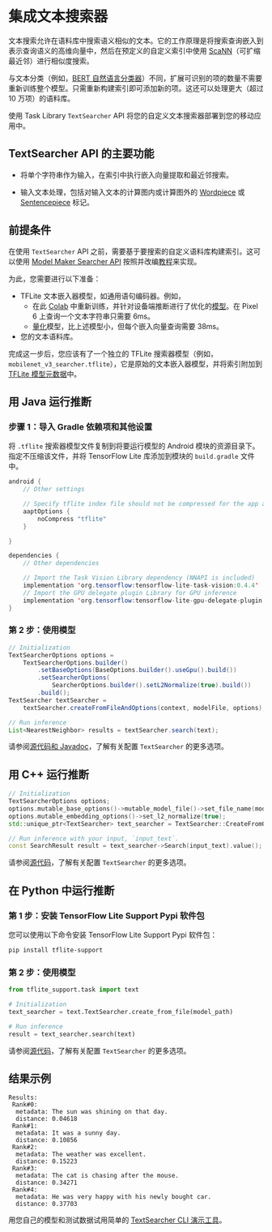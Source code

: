 # 集成文本搜索器

文本搜索允许在语料库中搜索语义相似的文本。它的工作原理是将搜索查询嵌入到表示查询语义的高维向量中，然后在预定义的自定义索引中使用 [ScaNN](https://github.com/google-research/google-research/tree/master/scann)（可扩缩最近邻）进行相似度搜索。

与文本分类（例如，[BERT 自然语言分类器](https://www.tensorflow.org/lite/inference_with_metadata/task_library/bert_nl_classifier)）不同，扩展可识别的项的数量不需要重新训练整个模型。只需重新构建索引即可添加新的项。这还可以处理更大（超过 10 万项）的语料库。

使用 Task Library `TextSearcher` API 将您的自定义文本搜索器部署到您的移动应用中。

## TextSearcher API 的主要功能

- 将单个字符串作为输入，在索引中执行嵌入向量提取和最近邻搜索。

- 输入文本处理，包括对输入文本的计算图内或计算图外的 [Wordpiece](https://github.com/tensorflow/tflite-support/blob/master/tensorflow_lite_support/cc/text/tokenizers/bert_tokenizer.h) 或 [Sentencepiece](https://github.com/tensorflow/tflite-support/blob/master/tensorflow_lite_support/cc/text/tokenizers/sentencepiece_tokenizer.h) 标记。

## 前提条件

在使用 `TextSearcher` API 之前，需要基于要搜索的自定义语料库构建索引。这可以使用 [Model Maker Searcher API](https://www.tensorflow.org/lite/api_docs/python/tflite_model_maker/searcher) 按照并改编[教程](https://www.tensorflow.org/lite/models/modify/model_maker/text_searcher)来实现。

为此，您需要进行以下准备：

- TFLite 文本嵌入器模型，如通用语句编码器。例如，
    - 在此 [Colab](https://github.com/tensorflow/tflite-support/blob/master/tensorflow_lite_support/examples/colab/on_device_text_to_image_search_tflite.ipynb) 中重新训练，并针对设备端推断进行了优化的[模型](https://storage.googleapis.com/download.tensorflow.org/models/tflite_support/searcher/text_to_image_blogpost/text_embedder.tflite)。在 Pixel 6 上查询一个文本字符串只需要 6ms。
    - [量化](https://tfhub.dev/google/lite-model/universal-sentence-encoder-qa-ondevice/1)模型，比上述模型小，但每个嵌入向量查询需要 38ms。
- 您的文本语料库。

完成这一步后，您应该有了一个独立的 TFLite 搜索器模型（例如，`mobilenet_v3_searcher.tflite`），它是原始的文本嵌入器模型，并将索引附加到 [TFLite 模型元数据](https://www.tensorflow.org/lite/models/convert/metadata)中。

## 用 Java 运行推断

### 步骤 1：导入 Gradle 依赖项和其他设置

将 `.tflite` 搜索器模型文件复制到将要运行模型的 Android 模块的资源目录下。指定不压缩该文件，并将 TensorFlow Lite 库添加到模块的 `build.gradle` 文件中。

```java
android {
    // Other settings

    // Specify tflite index file should not be compressed for the app apk
    aaptOptions {
        noCompress "tflite"
    }

}

dependencies {
    // Other dependencies

    // Import the Task Vision Library dependency (NNAPI is included)
    implementation 'org.tensorflow:tensorflow-lite-task-vision:0.4.4'
    // Import the GPU delegate plugin Library for GPU inference
    implementation 'org.tensorflow:tensorflow-lite-gpu-delegate-plugin:0.4.4'
}
```

### 第 2 步：使用模型

```java
// Initialization
TextSearcherOptions options =
    TextSearcherOptions.builder()
        .setBaseOptions(BaseOptions.builder().useGpu().build())
        .setSearcherOptions(
            SearcherOptions.builder().setL2Normalize(true).build())
        .build();
TextSearcher textSearcher =
    textSearcher.createFromFileAndOptions(context, modelFile, options);

// Run inference
List<NearestNeighbor> results = textSearcher.search(text);
```

请参阅[源代码和 Javadoc](https://github.com/tensorflow/tflite-support/blob/master/tensorflow_lite_support/java/src/java/org/tensorflow/lite/task/text/searcher/TextSearcher.java)，了解有关配置 `TextSearcher` 的更多选项。

## 用 C++ 运行推断

```c++
// Initialization
TextSearcherOptions options;
options.mutable_base_options()->mutable_model_file()->set_file_name(model_path);
options.mutable_embedding_options()->set_l2_normalize(true);
std::unique_ptr<TextSearcher> text_searcher = TextSearcher::CreateFromOptions(options).value();

// Run inference with your input, `input_text`.
const SearchResult result = text_searcher->Search(input_text).value();
```

请参阅[源代码](https://github.com/tensorflow/tflite-support/blob/master/tensorflow_lite_support/cc/task/text/text_searcher.h)，了解有关配置 `TextSearcher` 的更多选项。

## 在 Python 中运行推断

### 第 1 步：安装 TensorFlow Lite Support Pypi 软件包

您可以使用以下命令安装 TensorFlow Lite Support Pypi 软件包：

```sh
pip install tflite-support
```

### 第 2 步：使用模型

```python
from tflite_support.task import text

# Initialization
text_searcher = text.TextSearcher.create_from_file(model_path)

# Run inference
result = text_searcher.search(text)
```

请参阅[源代码](https://github.com/tensorflow/tflite-support/blob/master/tensorflow_lite_support/python/task/text/text_searcher.py)，了解有关配置 `TextSearcher` 的更多选项。

## 结果示例

```
Results:
 Rank#0:
  metadata: The sun was shining on that day.
  distance: 0.04618
 Rank#1:
  metadata: It was a sunny day.
  distance: 0.10856
 Rank#2:
  metadata: The weather was excellent.
  distance: 0.15223
 Rank#3:
  metadata: The cat is chasing after the mouse.
  distance: 0.34271
 Rank#4:
  metadata: He was very happy with his newly bought car.
  distance: 0.37703
```

用您自己的模型和测试数据试用简单的 [TextSearcher CLI 演示工具](https://github.com/tensorflow/tflite-support/tree/master/tensorflow_lite_support/examples/task/text/desktop#textsearcher)。
